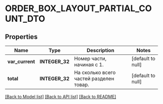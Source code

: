 # ORDER_BOX_LAYOUT_PARTIAL_COUNT_DTO

## Properties
Name | Type | Description | Notes
------------ | ------------- | ------------- | -------------
**var_current** | **INTEGER_32** | Номер части, начиная с 1. | [default to null]
**total** | **INTEGER_32** | На сколько всего частей разделен товар. | [default to null]

[[Back to Model list]](../README.md#documentation-for-models) [[Back to API list]](../README.md#documentation-for-api-endpoints) [[Back to README]](../README.md)


